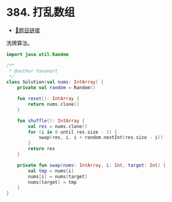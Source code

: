 # 384. 打乱数组

- [🔗题目链接](https://leetcode-cn.com/problems/shuffle-an-array/)

洗牌算法。

```kotlin
import java.util.Random

/**
 * @author Yananart
 */
class Solution(val nums: IntArray) {
    private val random = Random()

    fun reset(): IntArray {
        return nums.clone()
    }

    fun shuffle(): IntArray {
        val res = nums.clone()
        for (i in 0 until res.size - 1) {
            swap(res, i, i + random.nextInt(res.size - i))
        }
        return res
    }

    private fun swap(nums: IntArray, i: Int, target: Int) {
        val tmp = nums[i]
        nums[i] = nums[target]
        nums[target] = tmp
    }
}
```
